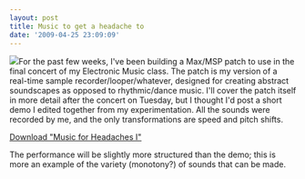 ```yaml
---
layout: post
title: Music to get a headache to
date: '2009-04-25 23:09:09'
---
```



[![](http://upload.wikimedia.org/wikipedia/en/7/70/Phonogene.jpg)](http://en.wikipedia.org/wiki/Musique_concr%C3%A8te)For the past few weeks, I've been building a Max/MSP patch to use in the final concert of my Electronic Music class. The patch is my version of a real-time sample recorder/looper/whatever, designed for creating abstract soundscapes as opposed to rhythmic/dance music. I'll cover the patch itself in more detail after the concert on Tuesday, but I thought I'd post a short demo I edited together from my experimentation. All the sounds were recorded by me, and the only transformations are speed and pitch shifts.

[Download "Music for Headaches I"](http://drop.io/khoxooz/asset/music-for-headaches-1-mp3)

The performance will be slightly more structured than the demo; this is more an example of the variety (monotony?) of sounds that can be made.


